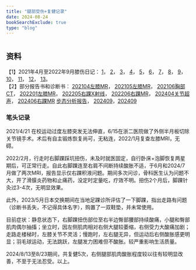 ```yaml
---
title: "腿部受伤+复健记录"
date: 2024-08-24
bookSearchExclude: true
type: "blog"
---
```



<!--more-->

# 

## 资料
【1】2021年4月至2022年9月膝伤日记：
[1](/documents/leg-diary/legdiary1.pdf)，
[2](/documents/leg-diary/legdiary2.pdf)，
[3](/documents/leg-diary/legdiary3.pdf)，
[4](/documents/leg-diary/legdiary4.pdf)，
[5](/documents/leg-diary/legdiary5.pdf)，
[6](/documents/leg-diary/legdiary6.pdf)，
[7](/documents/leg-diary/legdiary7.pdf)，
[8](/documents/leg-diary/legdiary8.pdf)，
[9](/documents/leg-diary/legdiary9.pdf)，
[10](/documents/leg-diary/legdiary10.pdf)，
[11](/documents/leg-diary/legdiary11.pdf)，
[12](/documents/leg-diary/legdiary12.pdf)，
[13](/documents/leg-diary/legdiary13.pdf)。
<br>
【2】部分报告书和诊断书：
[202104左膝MR](/documents/leg-diary/202104左膝关节MRI平扫.jpg)，
[202105左膝MR](/documents/leg-diary/202105左膝关节MRI平扫.jpg)，
[202106胸部CT](https://zjyx.gjwlyy.com/cloudfilm/reporttemplate/zr?hospitalId=95710002&accessNumber=18604009&p=EZSzM4P%2F69f%2FCmgNB1Cw%2Bz6IoY72TNxhP3%2FCbttiHec0DuMX%2B7QyDnUzIODAAdlATHfxd1sMaM5db2t%2B9L6ofFHgcpgMM770N2tdivNcnpk%3D)，
[202201左膝MR](/documents/leg-diary/202201左膝MR.pdf)，
[202205右踝X射线](/documents/leg-diary/202205右踝关节X.jpg)，
[202206右踝MR](https://zjyx.gjwlyy.com/cloudfilm/reporttemplate/zr?hospitalId=95710002&accessNumber=22418211&p=EZSzM4P%2F69f%2FCmgNB1Cw%2Bz6IoY72TNxhP3%2FCbttiHedYj3KWJDWGjnvZ4JWIBjXnmb35r%2FqUDnBK2Vgj1tlbs382IZgdWvQjZIkUjiqfvnc%3D)，
[202404关节超声](/documents/leg-diary/20240426关节超声报告.pdf)，
[202406右踝MR](https://zjyx.gjwlyy.com/cloudfilm/reporttemplate/zr?hospitalId=95710002&accessNumber=22418211&p=EZSzM4P%2F69f%2FCmgNB1Cw%2Bz6IoY72TNxhP3%2FCbttiHedYj3KWJDWGjnvZ4JWIBjXnmb35r%2FqUDnBK2Vgj1tlbs382IZgdWvQjZIkUjiqfvnc%3D)
[步态分析报告](https://gait.xingzheng.site/v2/reports/walking?id=2e259d26-6894-495d-8bef-96405273bcfc&language=zh)，
[202409](/documents/leg-diary/贺迎秋动_1.pdf)，[202409](/documents/leg-diary/贺迎秋静_1.pdf)


### 笔头记录

2021/4/21 在校运动过度左膝突发无法伸直，6/15在浙二医院做了外侧半月板切除关节镜手术。术后有自主锻炼恢复尚可，无粘连，2022/1月复查左膝MRI，无碍。

2022/2月，行走时右脚踝踩坑扭伤，未及时就医固定，自行卧床+泡脚恢复两星期后，可正常行走。自此右脚踝连至右肩不间断持续酸胀不适，于6月和2024/7月做了两次MRI，报告显示仅右踝积液问题。期间多次问诊，骨科医生认为问题不大，开了滑膜炎药物和止痛药，没定时定量吃，疗效不明。扭伤2个月后，脚踝针灸过3-4次，无明显效果。

此外，2023/5月日本交换期间在当地足踝诊所评估了一下脚踝，指出走路有问题（诊断书丢失，不记得具体名字），购置了一双鞋垫，并未常使用。

目前症状：静息状态下，右脚踝扭伤部位至右半边臀部腰部持续酸痛，小腿和臀部肌肉偶尔抽搐；坐立时，因左侧肌肉相对右侧大腿较萎缩，右侧受力大酸痛加剧；走路走楼梯时，左膝关节不灵活；慢跑时，左右腿无异，但运动后右侧酸胀感更明显；羽毛球运动，无法跳跃，左腿发力困难但不酸胀。较严重影响生活质量。

2024/8/13至8/23期间，共复健5次，右侧腿部肌肉酸胀程度较以往有较明显改善，不至于无法忍受。以上。

